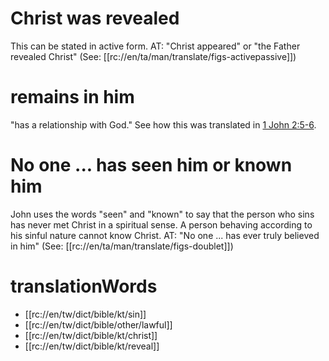 # Christ was revealed

This can be stated in active form. AT: "Christ appeared" or "the Father revealed Christ" (See: [[rc://en/ta/man/translate/figs-activepassive]])

# remains in him

"has a relationship with God." See how this was translated in [1 John 2:5-6](../02/04.md).

# No one ... has seen him or known him

John uses the words "seen" and "known" to say that the person who sins has never met Christ in a spiritual sense. A person behaving according to his sinful nature cannot know Christ. AT: "No one ... has ever truly believed in him" (See: [[rc://en/ta/man/translate/figs-doublet]])

# translationWords

* [[rc://en/tw/dict/bible/kt/sin]]
* [[rc://en/tw/dict/bible/other/lawful]]
* [[rc://en/tw/dict/bible/kt/christ]]
* [[rc://en/tw/dict/bible/kt/reveal]]